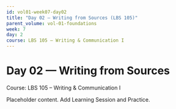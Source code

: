 ```yaml
---
id: vol01-week07-day02
title: "Day 02 — Writing from Sources (LBS 105)"
parent_volume: vol-01-foundations
week: 7
day: 2
course: LBS 105 – Writing & Communication I
---
```


# Day 02 — Writing from Sources
Course: LBS 105 – Writing & Communication I

Placeholder content. Add Learning Session and Practice.

